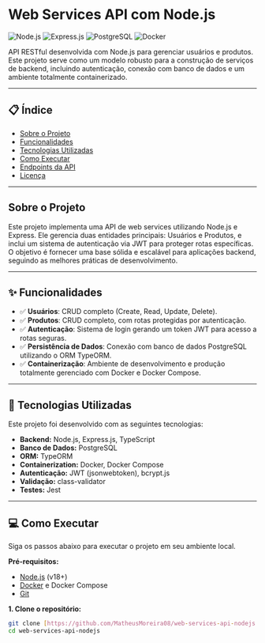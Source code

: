 # Web Services API com Node.js

![Node.js](https://img.shields.io/badge/Node.js-43853D?style=for-the-badge&logo=node.js&logoColor=white)
![Express.js](https://img.shields.io/badge/Express.js-000000?style=for-the-badge&logo=express&logoColor=white)
![PostgreSQL](https://img.shields.io/badge/PostgreSQL-316192?style=for-the-badge&logo=postgresql&logoColor=white)
![Docker](https://img.shields.io/badge/Docker-2496ED?style=for-the-badge&logo=docker&logoColor=white)

API RESTful desenvolvida com Node.js para gerenciar usuários e produtos. Este projeto serve como um modelo robusto para a construção de serviços de backend, incluindo autenticação, conexão com banco de dados e um ambiente totalmente containerizado.

---

## 📋 Índice

-   [Sobre o Projeto](#-sobre-o-projeto)
-   [Funcionalidades](#-funcionalidades)
-   [Tecnologias Utilizadas](#-tecnologias-utilizadas)
-   [Como Executar](#-como-executar)
-   [Endpoints da API](#-endpoints-da-api)
-   [Licença](#-licença)

---

##  Sobre o Projeto

Este projeto implementa uma API de web services utilizando Node.js e Express. Ele gerencia duas entidades principais: Usuários e Produtos, e inclui um sistema de autenticação via JWT para proteger rotas específicas. O objetivo é fornecer uma base sólida e escalável para aplicações backend, seguindo as melhores práticas de desenvolvimento.

---

## ✨ Funcionalidades

-   ✅ **Usuários**: CRUD completo (Create, Read, Update, Delete).
-   ✅ **Produtos**: CRUD completo, com rotas protegidas por autenticação.
-   ✅ **Autenticação**: Sistema de login gerando um token JWT para acesso a rotas seguras.
-   ✅ **Persistência de Dados**: Conexão com banco de dados PostgreSQL utilizando o ORM TypeORM.
-   ✅ **Containerização**: Ambiente de desenvolvimento e produção totalmente gerenciado com Docker e Docker Compose.

---

## 🚀 Tecnologias Utilizadas

Este projeto foi desenvolvido com as seguintes tecnologias:

-   **Backend:** Node.js, Express.js, TypeScript
-   **Banco de Dados:** PostgreSQL
-   **ORM:** TypeORM
-   **Containerization:** Docker, Docker Compose
-   **Autenticação:** JWT (jsonwebtoken), bcrypt.js
-   **Validação:** class-validator
-   **Testes:** Jest

---

## 💻 Como Executar

Siga os passos abaixo para executar o projeto em seu ambiente local.

**Pré-requisitos:**

-   [Node.js](https://nodejs.org/en/) (v18+)
-   [Docker](https://www.docker.com/products/docker-desktop/) e Docker Compose
-   [Git](https://git-scm.com/)

**1. Clone o repositório:**
```bash
git clone [https://github.com/MatheusMoreira08/web-services-api-nodejs.git](https://github.com/MatheusMoreira08/web-services-api-nodejs.git)
cd web-services-api-nodejs
